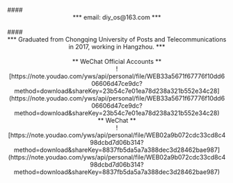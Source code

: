 <!-- ---
title: 关于
date: 2019-02-15 20:26:12
type: about
comments: false
--- -->
<!-- ```
{
    "名字":"LiosWong",
    "大学":"重庆邮电大学",
    "毕业时间":"2017",
    "籍贯":"安徽滁州",
    "职业":"Java后端程序员",
    "所在城市":"杭州",
    "技术博客":"http://blog.csdn.net/bat_os"
}
``` -->
<!-- ### <center>*** 路漫漫其修远兮 吾将上下而求索 ***</center>
 -->
<br/>
#### <center>*** email: diy_os@163.com  ***</center>
<br/>
#### <center>*** Graduated from Chongqing University of Posts and Telecommunications in 2017, working in Hangzhou. ***</center>
<br/>

<center>** WeChat Official Accounts  **</center>
<center>![https://note.youdao.com/yws/api/personal/file/WEB33a5671f67776f10dd606606d47ce9dc?method=download&shareKey=23b54c7e01ea78d238a321b552e34c28](https://note.youdao.com/yws/api/personal/file/WEB33a5671f67776f10dd606606d47ce9dc?method=download&shareKey=23b54c7e01ea78d238a321b552e34c28)</center>
<!-- #### 微信公众号 -->
<!-- #### wechat -->
<center>** WeChat **</center>
<center>![https://note.youdao.com/yws/api/personal/file/WEB02a9b072cdc33cd8c498dcbd7d06b314?method=download&shareKey=8837fb5da5a7a388dec3d28462bae987](https://note.youdao.com/yws/api/personal/file/WEB02a9b072cdc33cd8c498dcbd7d06b314?method=download&shareKey=8837fb5da5a7a388dec3d28462bae987)</center>
